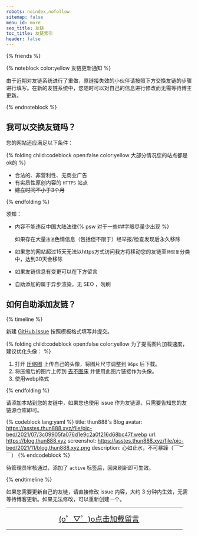 ```yaml
---
robots: noindex,nofollow
sitemap: false
menu_id: more
seo_title: 友链
toc_title: 友链索引
header: false
---
```


{% friends %}

{% noteblock color:yellow 友链更新通知 %}

由于近期对友链系统进行了重做，原链接失效的小伙伴请按照下方交换友链的步骤进行填写。在新的友链系统中，您随时可以对自己的信息进行修改而无需等待博主更新。

{% endnoteblock %}

## 我可以交换友链吗？

您的网站还应满足以下条件：

{% folding child:codeblock open:false color:yellow 大部分情况您的站点都是ok的 %}

- 合法的、非营利性、无商业广告
- 有实质性原创内容的 `HTTPS` 站点
- ~~建立时间不小于3个月~~

{% endfolding %}

须知：

- 内容不能违反中国大陆法律{% psw 对于一些##字眼尽量少出现 %}

  如果存在大量`违法`色情信息（包括但不限于）经举报/检查发现后永久移除

- 如果您的网站超过15天无法以https方式访问我方将移动您的友链至`待恢复`分类中，达到30天会移除

- 如果友链信息有变更可以在下方留言

- 自助添加的属于异步渲染，无 SEO ，勿刷

## 如何自助添加友链？

{% timeline %}

<!-- node 第一步：新建 Issue -->

新建 [GitHub Issue](https://github.com/xaoxuu/friends/issues/) 按照模板格式填写并提交。

{% folding child:codeblock open:false color:yellow 为了提高图片加载速度，建议优化头像： %}

1. 打开 [压缩图](https://www.yasuotu.com/) 上传自己的头像，将图片尺寸调整到 `96px` 后下载。
2. 将压缩后的图片上传到 [去不图床](https://7bu.top/) 并使用此图片链接作为头像。
3. 使用webp格式

{% endfolding %}

<!-- node 第二步：添加友链并等待管理员审核 -->

请添加本站到您的友链中，如果您也使用 issue 作为友链源，只需要告知您的友链源仓库即可。

{% codeblock lang:yaml %}
title: thun888's Blog
avatar: https://asstes.thun888.xyz/file/pic-bed/2021/07/3c09905fa076d1e9c2a0f216d68bc47f.webp
url: https://blog.thun888.xyz
screenshot: https://asstes.thun888.xyz/file/pic-bed/2021/11/blog.thun888.xyz.png
description: 心如止水，不可暴躁（￣︶￣）
{% endcodeblock %}

待管理员审核通过，添加了 `active` 标签后，回来刷新即可生效。

{% endtimeline %}

如果您需要更新自己的友链，请直接修改 issue 内容，大约 3 分钟内生效，无需等待博客更新。如果无法修改，可以重新创建一个。

<HR width="95%" color=#987cb9 SIZE=3>
  <a id="artalkup" href="javascript:load();" style="text-align: center;display:block;background-color:var(--link-hover-bg-color);font-size:20px">(o゜▽゜)o点击加载留言</a><span id="fileup" style="text-align: center;display:block;"></span>
  <HR width="95%" color=#987cb9 SIZE=3>
  <div id="Comments"></div>
  <link href="https://cdn.jsdelivr.net/npm/artalk@2.1.1/dist/Artalk.css" rel="stylesheet">
  <script src="https://cdn.jsdelivr.net/npm/artalk@2.1.1/dist/Artalk.js"></script>
  <script>
function load(){var script=document.createElement("script");script.type="text/javascript";script.src='/js/artalkconfig.js';document.body.appendChild(script)}
  </script>
